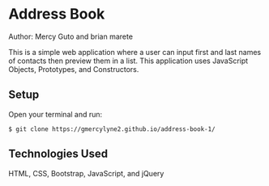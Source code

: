 # Address Book

Author: Mercy Guto and brian marete

This is a simple web application where a user can input first and last names of contacts then preview them in a list.
This application uses JavaScript Objects, Prototypes, and Constructors.

## Setup

Open your terminal and run:

```
$ git clone https://gmercylyne2.github.io/address-book-1/
```

## Technologies Used
HTML, CSS, Bootstrap, JavaScript, and jQuery
